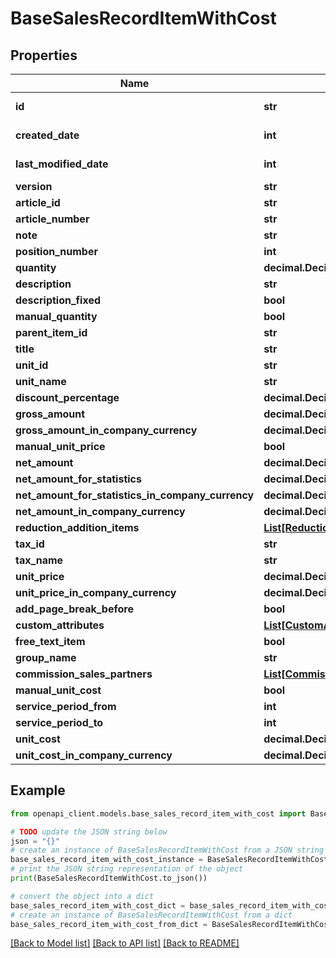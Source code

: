 # BaseSalesRecordItemWithCost


## Properties

Name | Type | Description | Notes
------------ | ------------- | ------------- | -------------
**id** | **str** |  | [optional] [readonly] 
**created_date** | **int** |  | [optional] [readonly] 
**last_modified_date** | **int** |  | [optional] [readonly] 
**version** | **str** |  | [optional] 
**article_id** | **str** |  | [optional] 
**article_number** | **str** |  | [optional] 
**note** | **str** |  | [optional] 
**position_number** | **int** |  | [optional] 
**quantity** | **decimal.Decimal** |  | [optional] 
**description** | **str** |  | [optional] 
**description_fixed** | **bool** |  | [optional] 
**manual_quantity** | **bool** |  | [optional] 
**parent_item_id** | **str** |  | [optional] 
**title** | **str** |  | [optional] 
**unit_id** | **str** |  | [optional] 
**unit_name** | **str** |  | [optional] 
**discount_percentage** | **decimal.Decimal** |  | [optional] 
**gross_amount** | **decimal.Decimal** |  | [optional] 
**gross_amount_in_company_currency** | **decimal.Decimal** |  | [optional] 
**manual_unit_price** | **bool** |  | [optional] 
**net_amount** | **decimal.Decimal** |  | [optional] 
**net_amount_for_statistics** | **decimal.Decimal** |  | [optional] 
**net_amount_for_statistics_in_company_currency** | **decimal.Decimal** |  | [optional] 
**net_amount_in_company_currency** | **decimal.Decimal** |  | [optional] 
**reduction_addition_items** | [**List[ReductionAdditionItem]**](ReductionAdditionItem.md) |  | [optional] 
**tax_id** | **str** |  | [optional] 
**tax_name** | **str** |  | [optional] 
**unit_price** | **decimal.Decimal** |  | [optional] 
**unit_price_in_company_currency** | **decimal.Decimal** |  | [optional] 
**add_page_break_before** | **bool** |  | [optional] 
**custom_attributes** | [**List[CustomAttribute]**](CustomAttribute.md) |  | [optional] 
**free_text_item** | **bool** |  | [optional] 
**group_name** | **str** |  | [optional] 
**commission_sales_partners** | [**List[CommissionSalesPartner]**](CommissionSalesPartner.md) |  | [optional] 
**manual_unit_cost** | **bool** |  | [optional] 
**service_period_from** | **int** |  | [optional] 
**service_period_to** | **int** |  | [optional] 
**unit_cost** | **decimal.Decimal** |  | [optional] 
**unit_cost_in_company_currency** | **decimal.Decimal** |  | [optional] 

## Example

```python
from openapi_client.models.base_sales_record_item_with_cost import BaseSalesRecordItemWithCost

# TODO update the JSON string below
json = "{}"
# create an instance of BaseSalesRecordItemWithCost from a JSON string
base_sales_record_item_with_cost_instance = BaseSalesRecordItemWithCost.from_json(json)
# print the JSON string representation of the object
print(BaseSalesRecordItemWithCost.to_json())

# convert the object into a dict
base_sales_record_item_with_cost_dict = base_sales_record_item_with_cost_instance.to_dict()
# create an instance of BaseSalesRecordItemWithCost from a dict
base_sales_record_item_with_cost_from_dict = BaseSalesRecordItemWithCost.from_dict(base_sales_record_item_with_cost_dict)
```
[[Back to Model list]](../README.md#documentation-for-models) [[Back to API list]](../README.md#documentation-for-api-endpoints) [[Back to README]](../README.md)


